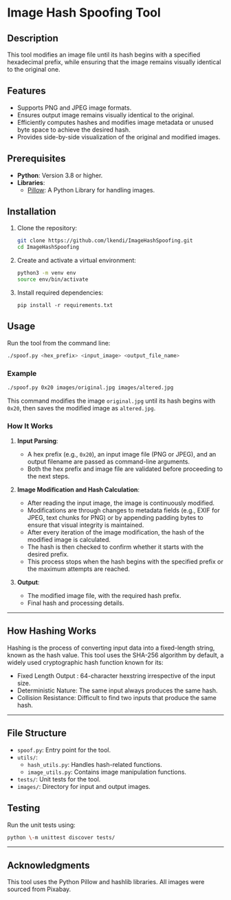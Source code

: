 # Image Hash Spoofing Tool

## **Description**

This tool modifies an image file until its hash begins with a specified hexadecimal prefix, while ensuring that the image remains visually identical to the original one.

## **Features**

-   Supports PNG and JPEG image formats.
-   Ensures output image remains visually identical to the original.
-   Efficiently computes hashes and modifies image metadata or unused byte space to achieve the desired hash.
-   Provides side-by-side visualization of the original and modified images.


## **Prerequisites**
-   **Python**: Version 3.8 or higher.
-   **Libraries**:
    -   [Pillow](https://pillow.readthedocs.io/): A Python Library for handling images.

## **Installation**

1.  Clone the repository:
    ```bash
    git clone https://github.com/lkendi/ImageHashSpoofing.git
    cd ImageHashSpoofing
    ```
2.  Create and activate a virtual environment:
    ```bash
    python3 -m venv env
    source env/bin/activate
    ```
3.  Install required dependencies:
    ```
    pip install -r requirements.txt
    ```

## **Usage**

Run the tool from the command line:

```bash
./spoof.py <hex_prefix> <input_image> <output_file_name>
```

### **Example**
```bash
./spoof.py 0x20 images/original.jpg images/altered.jpg
```

This command modifies the image `original.jpg` until its hash begins with `0x20`, then saves the modified image as `altered.jpg`.

### **How It Works**

1.  **Input Parsing**:

    -  A hex prefix (e.g., `0x20`), an input image file (PNG or JPEG), and an output filename are passed as command-line arguments.
    -  Both the hex prefix and image file are validated before proceeding to the next steps.

2.  **Image Modification and Hash Calculation**:

    -  After reading the input image, the image is continuously modified.
    -  Modifications are through changes to metadata fields (e.g., EXIF for JPEG, text chunks for PNG) or by appending padding bytes to ensure that visual integrity is maintained.
    - After every iteration of the image modification, the hash of the modified image is calculated.
    - The hash is then checked to confirm whether it starts with the desired prefix.
    - This process stops when the hash begins with the specified prefix or the maximum attempts are reached.

3.  **Output**:

    -   The modified image file, with the required hash prefix.
    -   Final hash and processing details.

---


## **How Hashing Works**

Hashing is the process of converting input data into a fixed-length string, known as the hash value. This tool uses the SHA-256 algorithm by default, a widely used cryptographic hash function known for its:

- Fixed Length Output : 64-character hexstring irrespective of the input size.
- Deterministic Nature: The same input always produces the same hash.
- Collision Resistance: Difficult to find two inputs that produce the same hash.


---

## **File Structure**

-   `spoof.py`: Entry point for the tool.
-   `utils/`:
    -   `hash_utils.py`: Handles hash-related functions.
    -   `image_utils.py`: Contains image manipulation functions.
-   `tests/`: Unit tests for the tool.
-   `images/`: Directory for input and output images.


## **Testing**

Run the unit tests using:

```bash
python \-m unittest discover tests/
```

___

## **Acknowledgments**

This tool uses the Python Pillow and hashlib libraries.
All images were sourced from Pixabay.

